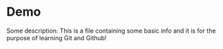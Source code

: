 # Demo

Some description: This is a file containing some basic info and it is for the purpose 
of learning Git and Github!
